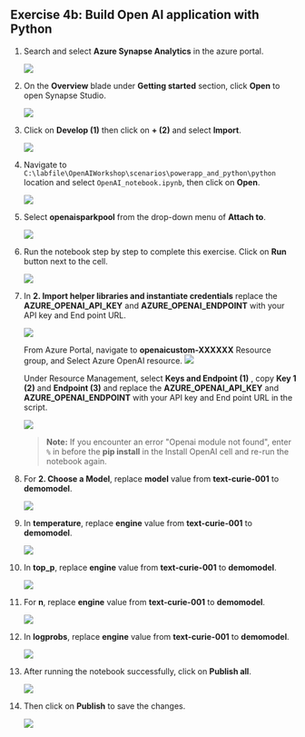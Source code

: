 ## Exercise 4b: Build Open AI application with Python

1. Search and select **Azure Synapse Analytics** in the azure portal.

      ![](images/p2.png)

1.  On the **Overview** blade under **Getting started** section, click **Open** to open Synapse Studio.
     
    ![](images/open-workspace.png)
    
1. Click on **Develop (1)** then click on **+ (2)** and select **Import**.

    ![](images/import-note.png)

1. Navigate to `C:\labfile\OpenAIWorkshop\scenarios\powerapp_and_python\python` location and select `OpenAI_notebook.ipynb`, then click on **Open**.

     ![](images/notebook.png)

1. Select **openaisparkpool** from the drop-down menu of **Attach to**.

    ![](images/openai-sparkpool.png)

1. Run the notebook step by step to complete this exercise. Click on **Run** button next to the cell. 

     ![](images/run.png)

1. In **2. Import helper libraries and instantiate credentials** replace the **AZURE_OPENAI_API_KEY** and **AZURE_OPENAI_ENDPOINT** with your API key and End point URL.

    ![](images/key-endpoint.png)
   
   From Azure Portal, navigate to **openaicustom-XXXXXX** Resource group, and Select Azure OpenAI resource.
    ![](images/Ex4b-S7.1.png)

   Under Resource Management, select **Keys and Endpoint (1)** , copy **Key 1 (2)** and **Endpoint (3)** and replace the **AZURE_OPENAI_API_KEY** and **AZURE_OPENAI_ENDPOINT** with your API key and End point URL in the script.

    ![](images/Ex4b-S7.2.png)
     
    > **Note:** If you encounter an error "Openai module not found", enter `%` in before the **pip install** in the Install OpenAI cell and re-run the notebook again.

1. For **2. Choose a Model**, replace **model** value from **text-curie-001** to **demomodel**.

    ![](images/choosemodel.png)

1. In **temperature**, replace **engine** value from **text-curie-001** to **demomodel**.

     ![](images/temp.png)

1. In **top_p**, replace **engine** value from **text-curie-001** to **demomodel**.

     ![](images/top-p.png)

1. For **n**, replace **engine** value from **text-curie-001** to **demomodel**.

     ![](images/n.png)

1. In **logprobs**, replace **engine** value from **text-curie-001** to **demomodel**.

     ![](images/logprobs.png)

1. After running the notebook successfully, click on **Publish all**.

     ![](images/publish.png)

1. Then click on **Publish** to save the changes. 

    ![](images/publish-1.png)
